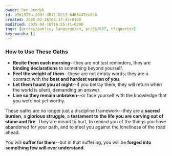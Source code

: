 ```yaml
---
owner: Ben Jendyk
id: 09d1525a-209f-48f1-8213-6408447ee0cb
created: 2025-02-26T02:37:45+0100
modified: 2025-04-18T16:55:41+0200
tags: [access/public, language/en, pr/25/057, tf/quarter]
key-words: []
---
```


### **How to Use These Oaths**

- **Recite them each morning**--they are not just reminders, they are **binding declarations** to something beyond yourself.
- **Feel the weight of them**--these are not empty words; they are a contract with the **best and hardest version of you**.
- **Let them haunt you at night**--if you betray them, they will return when the world is silent, demanding an answer.
- **Live so they remain unbroken**--or face yourself with the knowledge that you were not yet worthy.

These oaths are no longer just a discipline framework--they are a **sacred burden**, a **glorious struggle**, a **testament to the life you are carving out of stone and fire**. They are meant to hurt, to remind you of the things you have abandoned for your path, and to steel you against the loneliness of the road ahead.

You will **suffer for them**--but in that suffering, you will be **forged into something few will ever understand**.